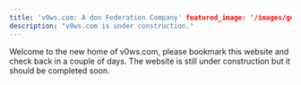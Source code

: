 ```yaml
---
title: 'v0ws.com: A don Federation Company' featured_image: '/images/gohugo-default-sample-hero-image.jpg'
description: "v0ws.com is under construction."
---
```


Welcome to the new home of v0ws.com, please bookmark this website and check back in a couple of days. The website is
still under construction but it should be completed soon.
